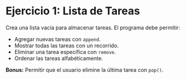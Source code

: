 # Ejercicio 1: Lista de Tareas
Crea una lista vacía para almacenar tareas. El programa debe permitir:
- Agregar nuevas tareas con `append`.
- Mostrar todas las tareas con un recorrido.
- Eliminar una tarea específica con `remove`.
- Ordenar las tareas alfabéticamente.

**Bonus:** Permitir que el usuario elimine la última tarea con `pop()`.

